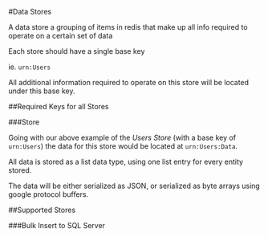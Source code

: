 ﻿#Data Stores

A data store a grouping of items in redis that make up all info required to operate on a certain set of data

Each store should have a single base key

ie. ``urn:Users``

All additional information required to operate on this store will be located under this base key.

##Required Keys for all Stores

###Store    

Going with our above example of the *Users Store* (with a base key of ``urn:Users``) the data
for this store would be located at ``urn:Users:Data``.

All data is stored as a list data type, using one list entry for every entity stored.

The data will be either serialized as JSON, or serialized as byte arrays using google protocol buffers.


##Supported Stores

###Bulk Insert to SQL Server


    